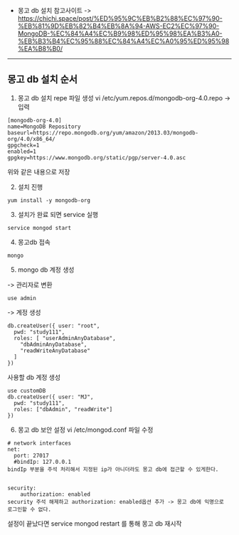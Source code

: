  * 몽고 db 설치 참고사이트 -> https://chichi.space/post/%ED%95%9C%EB%B2%88%EC%97%90-%EB%81%9D%EB%82%B4%EB%8A%94-AWS-EC2%EC%97%90-MongoDB-%EC%84%A4%EC%B9%98%ED%95%98%EA%B3%A0-%EB%B3%B4%EC%95%88%EC%84%A4%EC%A0%95%ED%95%98%EA%B8%B0/  
 
 ----------------
몽고 db 설치 순서
---------
1. 몽고 db 설치 repe 파일 생성
vi /etc/yum.repos.d/mongodb-org-4.0.repo -> 입력 

```
[mongodb-org-4.0]
name=MongoDB Repository
baseurl=https://repo.mongodb.org/yum/amazon/2013.03/mongodb-org/4.0/x86_64/
gpgcheck=1
enabled=1
gpgkey=https://www.mongodb.org/static/pgp/server-4.0.asc
```
   위와 같은 내용으로 저장  


2. 설치 진행
```
yum install -y mongodb-org 
```

3. 설치가 완료 되면 service 실행
```
service mongod start
```
4. 몽고db 접속
```
mongo
```

5. mongo db 계정 생성  

-> 관리자로 변환
```
use admin 
```
-> 계정 생성
```
db.createUser({ user: "root",
  pwd: "study111",
  roles: [ "userAdminAnyDatabase",
    "dbAdminAnyDatabase",
    "readWriteAnyDatabase"
  ]
})
```
사용할 db 계정 생성
```
use customDB
db.createUser({ user: "MJ",
  pwd: "study111",
  roles: ["dbAdmin", "readWrite"]
})
```
6. 몽고 db 보안 설정
vi /etc/mongod.conf 파일 수정
```
# network interfaces
net:
  port: 27017
  #bindIp: 127.0.0.1
bindIp 부분을 주석 처리해서 지정된 ip가 아니더라도 몽고 db에 접근할 수 있게한다.


security:
    authorization: enabled
security 주석 해제하고 authorization: enabled옵션 추가 -> 몽고 db에 익명으로 로그인할 수 없다.
```


설정이 끝났다면 service mongod restart 를 통해 몽고 db 재시작
